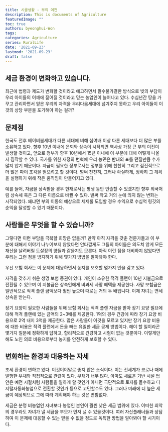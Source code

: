 ```yaml
---
title: 시골생활 - 부의 이전
description: This is documents of Agriculture
featuredImage: ""
toc: true
authors: byeonghui-Won
tags:
categories: Agriculture
series: RuralLife
date: '2021-09-23'
lastmod: '2021-09-23'
draft: false
---
```


## 세금 환경이 변화하고 있습니다. 

최근에 법령과 제도가 변화할 것이라고 예고하면서 필수불가결한 방식으로 빚의 부담이 우리 아이들의 어깨에 짊어질 것이라고 믿는 농업인이 늘어나고 있다. 수십년간 땅을 가꾸고 관리하면서 얻은 우리의 자격을 우리다음세대에 넘겨주지 못하고 우리 아이들이 이것의 상당 부분을 포기해아 하는 걸까?


## 문제점

한국도 전후 베이비붐세대가 다른 세대에 비해 십여배 이상 다른 세대보다 더 많은 부를 소유하고 있다. 향후 10년 이내에 은퇴와 상속이 시작되면 역사상 가장 큰 부의 이전이 발생할 것이고, 앞으로 정부가 향후 10년에서 15년 이내에 이 부분에 대해 어떻게 나올지 짐작할 수 있다. 국가를 위한 재정의 변혁에 우리 농민은 반대의 표를 던질만큼 수가 많지 않기 때문이다. 자금이 필요한 정부로서는 정부를 위해 천천히 그리고 점진적으로 더 많은 파이 조각을 얻으려고 할 것이다. 벌써 천천히, 그러나 확실하게, 정확히 그 계획을 실행하기 위해 작은 움직임이 만들어지고 있다.

예를 들어, 자금을 상속받을 경우 현재로서는 평생 동안 인출할 수 있겠지만 향후 외국처럼 상속세 혹은 그 다른 이름으로 바뀔 수 있다. 벌써 작고 거의 눈에 띄지 않는 변화는 시작되었다. 왜냐면 부의 이동의 예상으로 세제롤 도입할 경우 수익으로 수십억 링깃의 순익을 달성할 수 있기 때문이다.

## 사람들은 무엇을 할 수 있습니까?

그렇다면 이런 부담을 극복할 희망은 없을까? 만약 아직 자격을 갖춘 전문가들과 이 부분에 대해서 이야기 나누어보지 않았다면 안타깝게도 그들의 아이들은 의도치 않게 모든 재산을 날려버릴 도살장의 양들과 같을지도 모른다. 아직 이런 점을 대비하지 않았다면 우리는 그런 점을 방지하기 위해 몇가지 방법을 알아봐야 한다.

우선 보험 회사는 이 문제에 대응하면서 농지를 보호할 몇가지 안을 갖고 있다.

자격을 갖추기 쉬운 생명 보험 증권이 있다. 개인이 소유한 적격 플랜이 10년 지불금으로 전환될 수 있으며 이 지불금은 상속인에게 비과세 사망 혜택을 제공한다. 사망 보험금은 일반적으로 적격 플랜 금액보다 훨씬 높으며 때로는 거의 두 배입니다. 이제 자녀는 면세 상속을 받는다.

장기 요양이 필요한 사람들을 위해 보험 회사는 적격 플랜 자금을 받아 장기 요양 필요에 대해 적격 플랜에 있는 금액의 2~3배를 제공한다. 1억의 경우 건강에 따라 장기 요양 비용으로 2억 내지 3억을 제공한다. 많은 사람들이 이것을 모르고 있지만 장기 요양 비용에 대한 비용은 적격 플랜에서 돈을 빼는 유일한 세금 공제 방법이다. 해야 할 일이라곤 몇가지 질문에 정확하게 답하고, 합리적으로 건강하고 시험이 없는 것뿐이다. 이렇게만 해도 노인 의료 비용으로부터 농지를 안전하게 보호할 수 있다.

## 변화하는 환경과 대응하는 자세

조세 환경이 변하고 있다. 이것이야말로 좋지 않은 소식이다. 이는 전세계가 코로나 때에 발행한 부채와 직접적으로 관련이 있다. 부채가 너무 많다. 아마도 새로운 기반 시설 법안은 예전 시절처럼 사람들을 일하게 할 것인가 아니면 극단적으로 토지를 몰수하고 디지털자동화농업으로 전환할 것인가 등으로 고민할수도 있다. 그러나 미래에 더 높은 세금이 예상되므로 그에 따라 계획해야 하는 것은 변함없다. 

세금은 분명 비농업인 자녀보다 농업인 본인이 훨씬 낮은 세금 범위에 있다. 어떠한 최악의 경우라도 자녀가 낼 세금을 부모가 먼저 낼 수 있을것이다. 여러 자산플래너들과 상담하여 이 문제에 대응할 수 있는 믿을 수 없을 정도로 독특한 방법을 알아봐야 할 시기이다.


